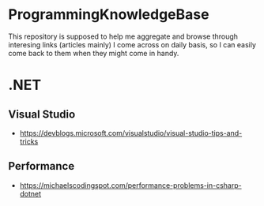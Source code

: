 # ProgrammingKnowledgeBase
This repository is supposed to help me aggregate and browse through interesing links (articles mainly) I come across on daily basis, so I can easily come back to them when they might come in handy.

# .NET
## Visual Studio
* https://devblogs.microsoft.com/visualstudio/visual-studio-tips-and-tricks

## Performance
* https://michaelscodingspot.com/performance-problems-in-csharp-dotnet
